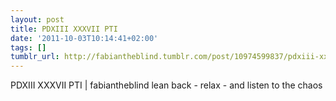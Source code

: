 ```yaml
---
layout: post
title: PDXIII XXXVII PTI
date: '2011-10-03T10:14:41+02:00'
tags: []
tumblr_url: http://fabiantheblind.tumblr.com/post/10974599837/pdxiii-xxxvii-pti-fabiantheblind-lean-back
---
```

PDXIII XXXVII PTI | fabiantheblind lean back - relax - and listen to the chaos
